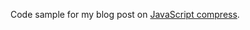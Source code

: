 Code sample for my blog post on [JavaScript compress](http://www.aaron-powell.com/javascript/understanding-compression-and-minification).